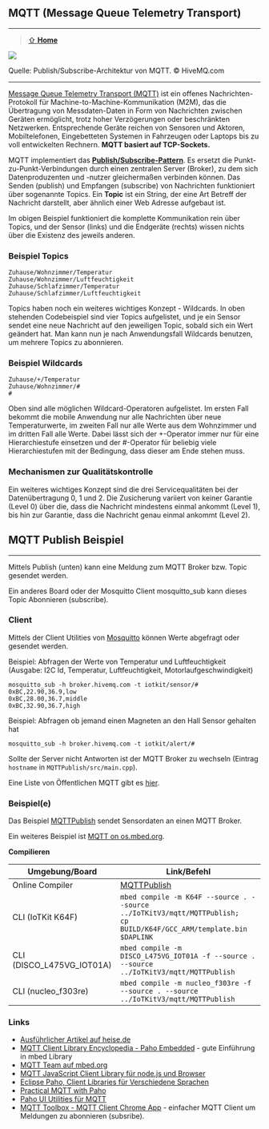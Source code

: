 ## MQTT (Message Queue Telemetry Transport)
***

> [⇧ **Home**](../README.md)

![](../images/MQTTPubSub.png)

Quelle: Publish/Subscribe-Architektur von MQTT. © HiveMQ.com
- - -

[Message Queue Telemetry Transport (MQTT)](http://de.wikipedia.org/wiki/MQ_Telemetry_Transport) ist ein offenes Nachrichten-Protokoll für Machine-to-Machine-Kommunikation (M2M), das die Übertragung von Messdaten-Daten in Form von Nachrichten zwischen Geräten ermöglicht, trotz hoher Verzögerungen oder beschränkten Netzwerken. Entsprechende Geräte reichen von Sensoren und Aktoren, Mobiltelefonen, Eingebetteten Systemen in Fahrzeugen oder Laptops bis zu voll entwickelten Rechnern. **MQTT basiert auf TCP-Sockets.**

MQTT implementiert das [**Publish/Subscribe-Pattern**](http://de.wikipedia.org/wiki/Beobachter_(Entwurfsmuster)). Es ersetzt die Punkt-zu-Punkt-Verbindungen durch einen zentralen Server (Broker), zu dem sich Datenproduzenten und -nutzer gleichermaßen verbinden können. Das Senden (publish) und Empfangen (subscribe) von Nachrichten funktioniert über sogenannte Topics. Ein **Topic** ist ein String, der eine Art Betreff der Nachricht darstellt, aber ähnlich einer Web Adresse aufgebaut ist.

Im obigen Beispiel funktioniert die komplette Kommunikation rein über Topics, und der Sensor (links) und die Endgeräte (rechts) wissen nichts über die Existenz des jeweils anderen.

### Beispiel Topics

	Zuhause/Wohnzimmer/Temperatur
	Zuhause/Wohnzimmer/Luftfeuchtigkeit
	Zuhause/Schlafzimmer/Temperatur
	Zuhause/Schlafzimmer/Luftfeuchtigkeit						

Topics haben noch ein weiteres wichtiges Konzept - Wildcards. In oben stehenden Codebeispiel sind vier Topics aufgelistet, und je ein Sensor sendet eine neue Nachricht auf den jeweiligen Topic, sobald sich ein Wert geändert hat. Man kann nun je nach Anwendungsfall Wildcards benutzen, um mehrere Topics zu abonnieren.

### Beispiel Wildcards 

	Zuhause/+/Temperatur
	Zuhause/Wohnzimmer/#
	#

Oben sind alle möglichen Wildcard-Operatoren aufgelistet. Im ersten Fall bekommt die mobile Anwendung nur alle Nachrichten über neue Temperaturwerte, im zweiten Fall nur alle Werte aus dem Wohnzimmer und im dritten Fall alle Werte. Dabei lässt sich der +-Operator immer nur für eine Hierarchiestufe einsetzen und der #-Operator für beliebig viele Hierarchiestufen mit der Bedingung, dass dieser am Ende stehen muss.

### Mechanismen zur Qualitätskontrolle 

Ein weiteres wichtiges Konzept sind die drei Servicequalitäten bei der Datenübertragung 0, 1 und 2. Die Zusicherung variiert von keiner Garantie (Level 0) über die, dass die Nachricht mindestens einmal ankommt (Level 1), bis hin zur Garantie, dass die Nachricht genau einmal ankommt (Level 2).

## MQTT Publish Beispiel
***

Mittels Publish (unten) kann eine Meldung zum MQTT Broker bzw. Topic gesendet werden.

Ein anderes Board oder der Mosquitto Client mosquitto_sub kann dieses Topic Abonnieren (subscribe).

### Client

Mittels der Client Utilities von [Mosquitto](https://projects.eclipse.org/projects/technology.mosquitto) können Werte abgefragt oder gesendet werden.

Beispiel: Abfragen der Werte von Temperatur und Luftfeuchtigkeit (Ausgabe: I2C Id, Temperatur, Luftfeuchtigkeit, Motorlaufgeschwindigkeit)

    mosquitto_sub -h broker.hivemq.com -t iotkit/sensor/#
    0xBC,22.90,36.9,low
    0xBC,28.00,36.7,middle
    0xBC,32.90,36.7,high

Beispiel: Abfragen ob jemand einen Magneten an den Hall Sensor gehalten hat
    
    mosquitto_sub -h broker.hivemq.com -t iotkit/alert/#

Sollte der Server nicht Antworten ist der MQTT Broker zu wechseln (Eintrag `hostname` in `MQTTPublish/src/main.cpp`). 

Eine Liste von Öffentlichen MQTT gibt es [hier](https://github.com/mqtt/mqtt.github.io/wiki/public_brokers).

### Beispiel(e)

Das Beispiel [MQTTPublish](MQTTPublish/src/main.cpp) sendet Sensordaten an einen MQTT Broker.

Ein weiteres Beispiel ist [MQTT on os.mbed.org](https://os.mbed.com/teams/mqtt/code/HelloMQTT/).

**Compilieren**

| Umgebung/Board    | Link/Befehl                      |
| ----------------- | -------------------------------- |
| Online Compiler | [MQTTPublish](https://os.mbed.com/compiler/#import:/teams/IoTKitV3/code/MQTTPublish/) |
| CLI (IoTKit K64F) | `mbed compile -m K64F --source . --source ../IoTKitV3/mqtt/MQTTPublish; ` <br> `cp BUILD/K64F/GCC_ARM/template.bin $DAPLINK` |
| CLI (DISCO_L475VG_IOT01A) | `mbed compile -m DISCO_L475VG_IOT01A -f --source . --source ../IoTKitV3/mqtt/MQTTPublish` |
| CLI (nucleo_f303re) | `mbed compile -m nucleo_f303re -f --source . --source ../IoTKitV3/mqtt/MQTTPublish` |


### Links 

*   [Ausführlicher Artikel auf heise.de](http://www.heise.de/developer/artikel/MQTT-Protokoll-fuer-das-Internet-der-Dinge-2168152.html)
*   [MQTT Client Library Encyclopedia - Paho Embedded](https://www.hivemq.com/blog/mqtt-client-library-encyclopedia-paho-embedded/) - gute Einführung in mbed Library
*   [MQTT Team auf mbed.org](https://os.mbed.com/teams/mqtt/)
*   [MQTT JavaScript Client Library für node.js und Browser](https://github.com/mqttjs/MQTT.js)
*   [Eclipse Paho, Client Libraries für Verschiedene Sprachen](http://www.eclipse.org/paho/)
*   [Practical MQTT with Paho](http://www.infoq.com/articles/practical-mqtt-with-paho)
*   [Paho UI Utilities für MQTT](https://wiki.eclipse.org/Paho/GUI_Utility)
*   [MQTT Toolbox - MQTT Client Chrome App](https://www.hivemq.com/blog/mqtt-toolbox-mqtt-client-chrome-app/) - einfacher MQTT Client um Meldungen zu abonnieren (subsribe).

